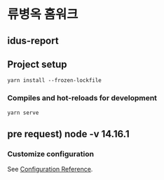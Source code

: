 # 류병옥 홈워크 

## idus-report 

## Project setup
```
yarn install --frozen-lockfile
```

### Compiles and hot-reloads for development
```
yarn serve
```


##  pre request) node -v 14.16.1

### Customize configuration
See [Configuration Reference](https://cli.vuejs.org/config/).
